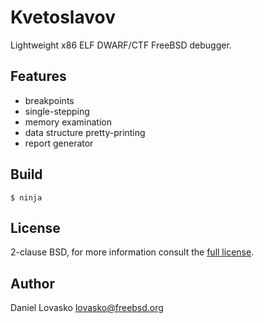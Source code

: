 # Kvetoslavov
Lightweight x86 ELF DWARF/CTF FreeBSD debugger.

## Features
 * breakpoints
 * single-stepping
 * memory examination
 * data structure pretty-printing
 * report generator

## Build
```
$ ninja
```

## License
2-clause BSD, for more information consult the [full license](LICENSE). 

## Author
Daniel Lovasko lovasko@freebsd.org
